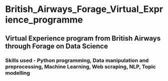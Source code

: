 # British_Airways_Forage_Virtual_Exprience_programme

## Virtual Experience program from British Airways through Forage on Data Science
### Skills used - Python programming, Data manipulation and preprocessing, Machine Learning, Web scraping, NLP, Topic modelling
